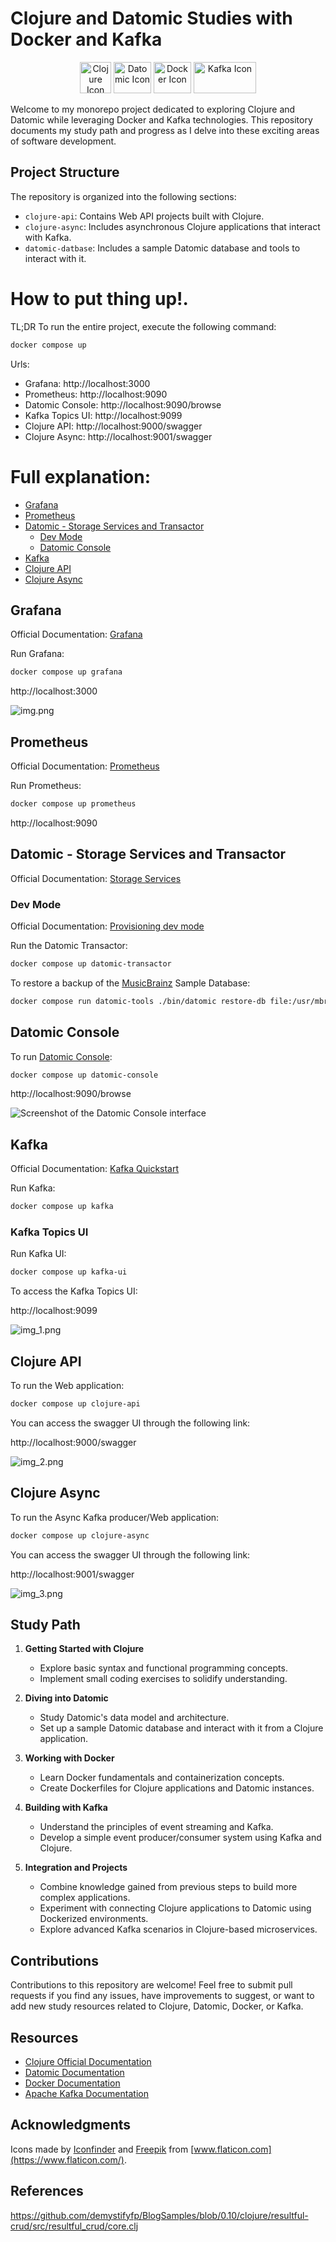 # Clojure and Datomic Studies with Docker and Kafka

<p align="center">
    <img alt="Clojure Icon" height="50" src="https://upload.wikimedia.org/wikipedia/commons/thumb/5/5d/Clojure_logo.svg/256px-Clojure_logo.svg.png?20161016020557" width="50"/>
    <img alt="Datomic Icon" height="50" src="https://www.datomic.com/images/datomic-logo-290x230.png" width="60"/>
    <img alt="Docker Icon" height="50" src="https://seeklogo.com/images/D/docker-logo-6D6F987702-seeklogo.com.png" width="60"/>
    <img alt="Kafka Icon" height="50" src="https://cdn.icon-icons.com/icons2/2699/PNG/512/apache_kafka_logo_icon_167866.png" width="100"/>
</p>

Welcome to my monorepo project dedicated to exploring Clojure and Datomic while leveraging Docker and Kafka technologies. This repository documents my study path and progress as I delve into these exciting areas of software development.

## Project Structure

The repository is organized into the following sections:

- `clojure-api`: Contains Web API projects built with Clojure.
- `clojure-async`: Includes asynchronous Clojure applications that interact with Kafka.
- `datomic-datbase`: Includes a sample Datomic database and tools to interact with it.

# How to put thing up!.

TL;DR To run the entire project, execute the following command:

```sh
docker compose up
```

Urls:
   - Grafana: http://localhost:3000
   - Prometheus: http://localhost:9090
   - Datomic Console: http://localhost:9090/browse
   - Kafka Topics UI: http://localhost:9099
   - Clojure API: http://localhost:9000/swagger
   - Clojure Async: http://localhost:9001/swagger

# Full explanation: 

- [Grafana](#grafana)
- [Prometheus](#prometheus)
- [Datomic - Storage Services and Transactor](#storage-services-and-transactor)
    - [Dev Mode](#dev-mode)
    - [Datomic Console](#datomic-console)
- [Kafka](#kafka)
- [Clojure API](#clojure-api) 
- [Clojure Async](#clojure-async)
   
## Grafana

Official Documentation: [Grafana](https://grafana.com/docs/grafana/latest/getting-started/getting-started-docker/)

Run Grafana:

```sh
docker compose up grafana
```

http://localhost:3000

![img.png](img.png)

## Prometheus

Official Documentation: [Prometheus](https://prometheus.io/docs/prometheus/latest/installation/)

Run Prometheus:

```sh
docker compose up prometheus
```

http://localhost:9090

## Datomic - Storage Services and Transactor

Official Documentation: [Storage Services](https://docs.datomic.com/pro/overview/storage.html)

### Dev Mode

Official Documentation: [Provisioning dev mode](https://docs.datomic.com/pro/overview/storage.html#provisioning-dev-mode)

Run the Datomic Transactor:

```sh
docker compose up datomic-transactor
```

To restore a backup of the [MusicBrainz](https://musicbrainz.org) Sample Database:

```sh
docker compose run datomic-tools ./bin/datomic restore-db file:/usr/mbrainz-1968-1973 "datomic:dev://datomic-transactor:4334/my-datomic?password=unsafe"
````

## Datomic Console

To run [Datomic Console](https://docs.datomic.com/pro/other-tools/console.html):

```sh
docker compose up datomic-console
```

http://localhost:9090/browse

![Screenshot of the Datomic Console interface](https://docs.datomic.com/pro/images/console-window.png "Screenshot of the Datomic Console interface")

## Kafka

Official Documentation: [Kafka Quickstart](https://kafka.apache.org/quickstart)

Run Kafka:

```sh
docker compose up kafka
```

### Kafka Topics UI

Run Kafka UI:

```sh
docker compose up kafka-ui
```

To access the Kafka Topics UI:

http://localhost:9099

![img_1.png](img_1.png)

## Clojure API

To run the Web application:

```sh
docker compose up clojure-api
```

You can access the swagger UI through the following link:

http://localhost:9000/swagger

![img_2.png](img_2.png)

## Clojure Async

To run the Async Kafka producer/Web application:

```sh
docker compose up clojure-async
```

You can access the swagger UI through the following link:

http://localhost:9001/swagger

![img_3.png](img_3.png)

## Study Path

1. **Getting Started with Clojure**
   - Explore basic syntax and functional programming concepts.
   - Implement small coding exercises to solidify understanding.

2. **Diving into Datomic**
   - Study Datomic's data model and architecture.
   - Set up a sample Datomic database and interact with it from a Clojure application.

3. **Working with Docker**
   - Learn Docker fundamentals and containerization concepts.
   - Create Dockerfiles for Clojure applications and Datomic instances.

4. **Building with Kafka**
   - Understand the principles of event streaming and Kafka.
   - Develop a simple event producer/consumer system using Kafka and Clojure.

5. **Integration and Projects**
   - Combine knowledge gained from previous steps to build more complex applications.
   - Experiment with connecting Clojure applications to Datomic using Dockerized environments.
   - Explore advanced Kafka scenarios in Clojure-based microservices.

## Contributions

Contributions to this repository are welcome! Feel free to submit pull requests if you find any issues, have improvements to suggest, or want to add new study resources related to Clojure, Datomic, Docker, or Kafka.

## Resources

- [Clojure Official Documentation](https://clojure.org/guides/learn)
- [Datomic Documentation](https://docs.datomic.com/)
- [Docker Documentation](https://docs.docker.com/)
- [Apache Kafka Documentation](https://kafka.apache.org/documentation/)

## Acknowledgments

Icons made by [Iconfinder](https://www.iconfinder.com/) and [Freepik](https://www.freepik.com/) from [www.flaticon.com](https://www.flaticon.com/).

## References

https://github.com/demystifyfp/BlogSamples/blob/0.10/clojure/resultful-crud/src/resultful_crud/core.clj
